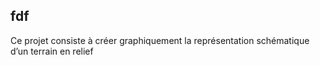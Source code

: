 fdf
------

Ce projet consiste à créer graphiquement la représentation schématique d’un
terrain en relief
